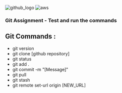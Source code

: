 ![github_logo](https://github.com/user-attachments/assets/3c26f67d-fb3c-4bd3-b7c8-c290029ecb21) 
![aws](https://github.com/user-attachments/assets/367bc539-5155-4e38-a3b7-7a0e7f3c4370)

### Git Assignment - Test and run the commands 

## Git Commands :
- git version
- git clone [github repository]
- git status
- git add .
- git commit -m "[Message]"
- git pull
- git stash       
- git remote set-url origin [NEW_URL]              
